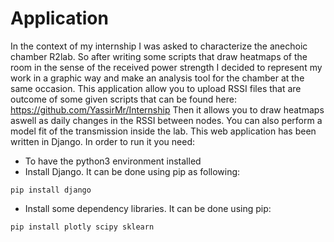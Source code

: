 # Application
In the context of my internship I was asked to characterize the anechoic chamber R2lab. So after writing some scripts that draw heatmaps of the room in the sense of the received power strength I decided to represent my work in a graphic way and make an analysis tool for the chamber at the same occasion. This application allow you to upload RSSI files that are outcome of some given scripts that can be found here: https://github.com/YassirMr/Internship Then it allows you to draw heatmaps aswell as daily changes in the RSSI between nodes. You can also perform a model fit of the transmission inside the lab.
 This web application has been written in Django. In order to run it you need:
* To have the python3 environment installed 
* Install Django. It can be done using pip as following: 
```
pip install django
```
* Install some dependency libraries. It can be done using pip: 
```
pip install plotly scipy sklearn
```

